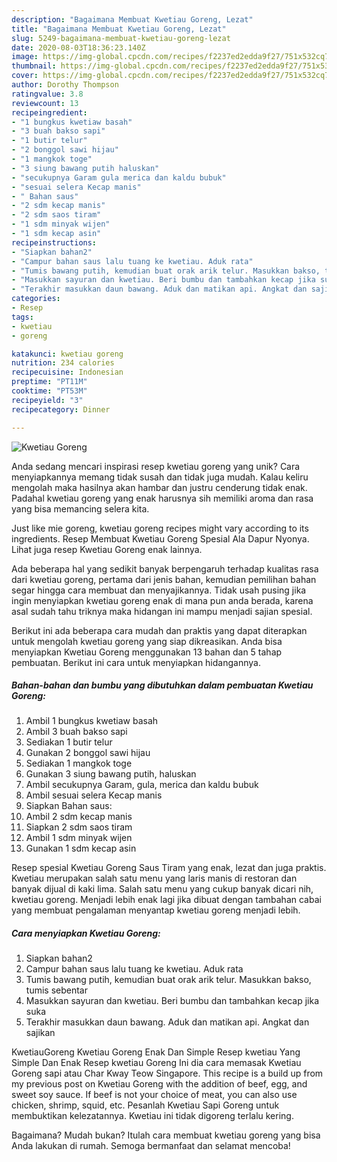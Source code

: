```yaml
---
description: "Bagaimana Membuat Kwetiau Goreng, Lezat"
title: "Bagaimana Membuat Kwetiau Goreng, Lezat"
slug: 5249-bagaimana-membuat-kwetiau-goreng-lezat
date: 2020-08-03T18:36:23.140Z
image: https://img-global.cpcdn.com/recipes/f2237ed2edda9f27/751x532cq70/kwetiau-goreng-foto-resep-utama.jpg
thumbnail: https://img-global.cpcdn.com/recipes/f2237ed2edda9f27/751x532cq70/kwetiau-goreng-foto-resep-utama.jpg
cover: https://img-global.cpcdn.com/recipes/f2237ed2edda9f27/751x532cq70/kwetiau-goreng-foto-resep-utama.jpg
author: Dorothy Thompson
ratingvalue: 3.8
reviewcount: 13
recipeingredient:
- "1 bungkus kwetiaw basah"
- "3 buah bakso sapi"
- "1 butir telur"
- "2 bonggol sawi hijau"
- "1 mangkok toge"
- "3 siung bawang putih haluskan"
- "secukupnya Garam gula merica dan kaldu bubuk"
- "sesuai selera Kecap manis"
- " Bahan saus"
- "2 sdm kecap manis"
- "2 sdm saos tiram"
- "1 sdm minyak wijen"
- "1 sdm kecap asin"
recipeinstructions:
- "Siapkan bahan2"
- "Campur bahan saus lalu tuang ke kwetiau. Aduk rata"
- "Tumis bawang putih, kemudian buat orak arik telur. Masukkan bakso, tumis sebentar"
- "Masukkan sayuran dan kwetiau. Beri bumbu dan tambahkan kecap jika suka"
- "Terakhir masukkan daun bawang. Aduk dan matikan api. Angkat dan sajikan"
categories:
- Resep
tags:
- kwetiau
- goreng

katakunci: kwetiau goreng 
nutrition: 234 calories
recipecuisine: Indonesian
preptime: "PT11M"
cooktime: "PT53M"
recipeyield: "3"
recipecategory: Dinner

---
```



![Kwetiau Goreng](https://img-global.cpcdn.com/recipes/f2237ed2edda9f27/751x532cq70/kwetiau-goreng-foto-resep-utama.jpg)

Anda sedang mencari inspirasi resep kwetiau goreng yang unik? Cara menyiapkannya memang tidak susah dan tidak juga mudah. Kalau keliru mengolah maka hasilnya akan hambar dan justru cenderung tidak enak. Padahal kwetiau goreng yang enak harusnya sih memiliki aroma dan rasa yang bisa memancing selera kita.

Just like mie goreng, kwetiau goreng recipes might vary according to its ingredients. Resep Membuat Kwetiau Goreng Spesial Ala Dapur Nyonya. Lihat juga resep Kwetiau Goreng enak lainnya.

Ada beberapa hal yang sedikit banyak berpengaruh terhadap kualitas rasa dari kwetiau goreng, pertama dari jenis bahan, kemudian pemilihan bahan segar hingga cara membuat dan menyajikannya. Tidak usah pusing jika ingin menyiapkan kwetiau goreng enak di mana pun anda berada, karena asal sudah tahu triknya maka hidangan ini mampu menjadi sajian spesial.


Berikut ini ada beberapa cara mudah dan praktis yang dapat diterapkan untuk mengolah kwetiau goreng yang siap dikreasikan. Anda bisa menyiapkan Kwetiau Goreng menggunakan 13 bahan dan 5 tahap pembuatan. Berikut ini cara untuk menyiapkan hidangannya.

<!--inarticleads1-->

##### Bahan-bahan dan bumbu yang dibutuhkan dalam pembuatan Kwetiau Goreng:

1. Ambil 1 bungkus kwetiaw basah
1. Ambil 3 buah bakso sapi
1. Sediakan 1 butir telur
1. Gunakan 2 bonggol sawi hijau
1. Sediakan 1 mangkok toge
1. Gunakan 3 siung bawang putih, haluskan
1. Ambil secukupnya Garam, gula, merica dan kaldu bubuk
1. Ambil sesuai selera Kecap manis
1. Siapkan  Bahan saus:
1. Ambil 2 sdm kecap manis
1. Siapkan 2 sdm saos tiram
1. Ambil 1 sdm minyak wijen
1. Gunakan 1 sdm kecap asin


Resep spesial Kwetiau Goreng Saus Tiram yang enak, lezat dan juga praktis. Kwetiau merupakan salah satu menu yang laris manis di restoran dan banyak dijual di kaki lima. Salah satu menu yang cukup banyak dicari nih, kwetiau goreng. Menjadi lebih enak lagi jika dibuat dengan tambahan cabai yang membuat pengalaman menyantap kwetiau goreng menjadi lebih. 

<!--inarticleads2-->

##### Cara menyiapkan Kwetiau Goreng:

1. Siapkan bahan2
1. Campur bahan saus lalu tuang ke kwetiau. Aduk rata
1. Tumis bawang putih, kemudian buat orak arik telur. Masukkan bakso, tumis sebentar
1. Masukkan sayuran dan kwetiau. Beri bumbu dan tambahkan kecap jika suka
1. Terakhir masukkan daun bawang. Aduk dan matikan api. Angkat dan sajikan


KwetiauGoreng Kwetiau Goreng Enak Dan Simple Resep kwetiau Yang Simple Dan Enak Resep kwetiau Goreng Ini dia cara memasak Kwetiau Goreng sapi atau Char Kway Teow Singapore. This recipe is a build up from my previous post on Kwetiau Goreng with the addition of beef, egg, and sweet soy sauce. If beef is not your choice of meat, you can also use chicken, shrimp, squid, etc. Pesanlah Kwetiau Sapi Goreng untuk membuktikan kelezatannya. Kwetiau ini tidak digoreng terlalu kering. 

Bagaimana? Mudah bukan? Itulah cara membuat kwetiau goreng yang bisa Anda lakukan di rumah. Semoga bermanfaat dan selamat mencoba!
